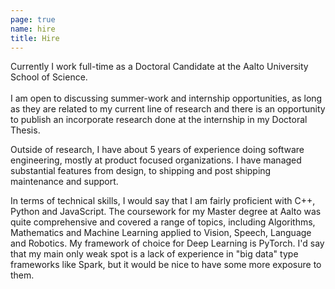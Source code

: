 ```yaml
---
page: true
name: hire
title: Hire
---
```


<bio resume="https://sspilsbury-com-images.s3.amazonaws.com/pdf/sspilsbury-resume.pdf">
    <div>
    <div>
        Currently I work full-time as a Doctoral Candidate at the Aalto University School of Science.
    </div>
    <br />
    <div>
        I am open to discussing summer-work and internship opportunities, as long as they 
        are related to my current line of <link to={'/research'}>research</link> and there is an opportunity
        to publish an incorporate research done at the internship in my Doctoral Thesis.
    </div>
    </div>
</bio>

Outside of research, I have about 5 years of experience doing software engineering,
mostly at product focused organizations. I have managed substantial features from design, to shipping and post shipping maintenance and support.

In terms of technical skills, I would say that I am fairly proficient with C++, Python and JavaScript. The coursework for my Master degree at Aalto was quite comprehensive and covered a range of topics, including Algorithms, Mathematics and Machine Learning applied to Vision, Speech, Language and Robotics. My framework of choice for Deep Learning is PyTorch. I'd say that my main only weak spot is a lack of experience in "big data" type frameworks like Spark, but it would be nice to have some more exposure to them.
